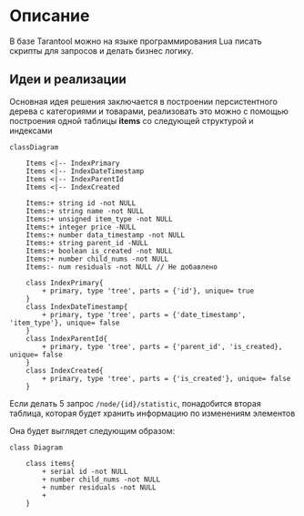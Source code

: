# Описание

В базе Tarantool можно на языке программирования Lua писать скрипты для запросов и делать бизнес логику.

## Идеи и реализации
Основная идея решения заключается в построении персистентного дерева с категориями и товарами, реализовать это можно с помощью построения одной таблицы <b>items</b> со следующей структурой и индексами 

```mermaid
classDiagram

    Items <|-- IndexPrimary
    Items <|-- IndexDateTimestamp
    Items <|-- IndexParentId
    Items <|-- IndexCreated

    Items:+ string id -not NULL
    Items:+ string name -not NULL
    Items:+ unsigned item_type -not NULL
    Items:+ integer price -NULL
    Items:+ number data_timestamp -not NULL
    Items:+ string parent_id -NULL
    Items:+ boolean is_created -not NULL
    Items:+ number child_nums -not NULL
    Items:- num residuals -not NULL // Не добавлено

    class IndexPrimary{
        + primary, type 'tree', parts = {'id'}, unique= true
    }
    class IndexDateTimestamp{
        + primary, type 'tree', parts = {'date_timestamp', 'item_type'}, unique= false
    }
    class IndexParentId{
        + primary, type 'tree', parts = {'parent_id', 'is_created}, unique= false
    }
    class IndexCreated{
        + primary, type 'tree', parts = {'is_created'}, unique= false
    }
```

Если делать 5 запрос ```/node/{id}/statistic```, понадобится вторая таблица, которая будет хранить информацию по изменениям элементов

Она будет выглядет следующим образом:

```mermaid
class Diagram

    class items{
        + serial id -not NULL
        + number child_nums -not NULL
        + number residuals -not NULL
        + 
    }

```
